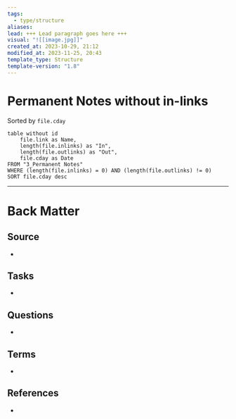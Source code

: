 ```yaml
---
tags:
  - type/structure
aliases: 
lead: +++ Lead paragraph goes here +++
visual: "![[image.jpg]]"
created_at: 2023-10-29, 21:12
modified_at: 2023-11-25, 20:43
template_type: Structure
template-version: "1.8"
---
```


# Permanent Notes without in-links

<!-- Main STRUCTURE of my content -->
Sorted by `file.cday`
```dataview
table without id 
	file.link as Name, 
	length(file.inlinks) as "In",
	length(file.outlinks) as "Out",
	file.cday as Date
FROM "3_Permanent Notes"
WHERE (length(file.inlinks) = 0) AND (length(file.outlinks) != 0)
SORT file.cday desc
```


---
# Back Matter
## Source
<!-- Always keep a link to the source. --> 
- 

## Tasks
<!-- What remains to be done with this note? --> 
- 

## Questions
<!-- What remains for you to consider? --> 
- 

## Terms
<!-- Links to definition pages -->
- 

## References
<!-- Links to pages not referenced in the content -->
- 
